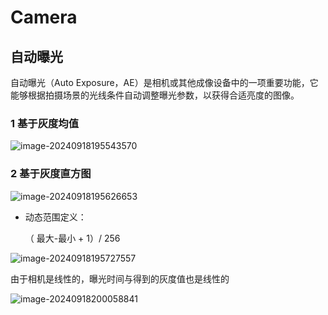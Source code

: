 # Camera

## 自动曝光

自动曝光（Auto Exposure，AE）是相机或其他成像设备中的一项重要功能，它能够根据拍摄场景的光线条件自动调整曝光参数，以获得合适亮度的图像。

### 1 基于灰度均值

![image-20240918195543570](C:\Users\z1002\AppData\Roaming\Typora\typora-user-images\image-20240918195543570.png)

### 2 基于灰度直方图

![image-20240918195626653](C:\Users\z1002\AppData\Roaming\Typora\typora-user-images\image-20240918195626653.png)

- 动态范围定义：

  （ 最大-最小 + 1）/ 256

![image-20240918195727557](C:\Users\z1002\AppData\Roaming\Typora\typora-user-images\image-20240918195727557.png)

由于相机是线性的，曝光时间与得到的灰度值也是线性的

![image-20240918200058841](C:\Users\z1002\AppData\Roaming\Typora\typora-user-images\image-20240918200058841.png)